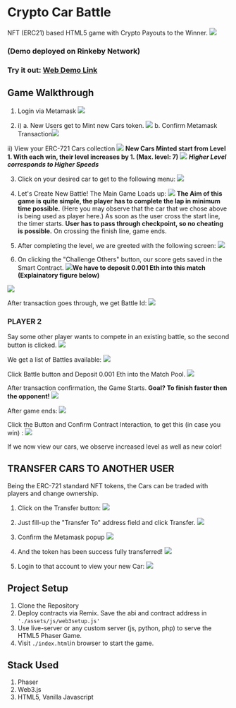 # Crypto Car Battle
NFT (ERC21) based HTML5 game with Crypto Payouts to the Winner.
![](https://i.imgur.com/irWxoGw.png)
### (Demo deployed on Rinkeby Network)
### Try it out: [Web Demo Link](https://icoglance.com/car-battle)

## Game Walkthrough
1. Login via Metamask
	![](https://i.imgur.com/Kxsg3ww.png)

2. i) a. New Users get to Mint new Cars token.
![](https://i.imgur.com/3XTALGi.png)
b. Confirm Metamask Transaction![](https://i.imgur.com/74FiICm.png)

ii) View your ERC-721 Cars collection
![](https://i.imgur.com/BMQUbPj.png)
**New Cars Minted start from Level 1. With each win, their level increases by 1.
(Max. level: 7)**
![](https://i.imgur.com/q8Yu3qL.png)
***Higher Level corresponds to Higher Speeds***

3. Click on your desired car to get to the following menu:
![](https://i.imgur.com/BOvsUQS.png)
4. Let's Create New Battle!
The Main Game Loads up:
![](https://i.imgur.com/gJBFUsT.jpg)
**The Aim of this game is quite simple, the player has to complete the lap in minimum time possible.**
(Here you may observe that the car that we chose above is being used as player here.)
As soon as the user cross the start line, the timer starts. **User has to pass through checkpoint, so no cheating is possible.** On crossing the finish line, game ends.

5. After completing the level, we are greeted with the following screen:
![](https://i.imgur.com/m2QN5mk.png)

6. On clicking the "Challenge Others" button, our score gets saved in the Smart Contract. 
![](https://i.imgur.com/MfYsd56.png)**We have to deposit 0.001 Eth into this match (Explainatory figure below)**

![](https://i.imgur.com/tIOUXCk.png)

After transaction goes through, we get Battle Id:
![](https://i.imgur.com/V6Vl8Fc.png)

### PLAYER 2
Say some other player wants to compete in an existing battle, so the second button is clicked.
![](https://i.imgur.com/BOvsUQS.png)

We get a list of Battles available:
![](https://i.imgur.com/K7WzAwM.png)

Click Battle button and Deposit 0.001 Eth into the Match Pool.
![](https://i.imgur.com/pale6mp.png)

After transaction confirmation, the Game Starts.
**Goal? To finish faster then the opponent!**
![](https://i.imgur.com/OWX1ZS2.jpg)

After game ends:
![](https://i.imgur.com/wpcmIru.png)

Click the Button and Confirm Contract Interaction, to get this (in case you win) :
![](https://i.imgur.com/ri35KBu.png)

If we now view our cars, we observe increased level as well as new color!

## TRANSFER CARS TO ANOTHER USER
Being the ERC-721 standard NFT tokens, the Cars can be traded with players and change ownership.

1. Click on the Transfer button:
![](https://i.imgur.com/IwL5qkq.png)

2. Just fill-up the "Transfer To" address field and click Transfer.
![](https://i.imgur.com/NZHUJW2.png)

3. Confirm the Metamask popup
![](https://i.imgur.com/toBrzUJ.png)

4. And the token has been success fully transferred!
![](https://i.imgur.com/xvBgzYM.png)

5. Login to that account to view your new Car:
![](https://i.imgur.com/XSWMfWf.png)

## Project Setup
1. Clone the Repository
2. Deploy contracts via Remix. Save the abi and contract address in `'./assets/js/web3setup.js'`
3.  Use live-server or any custom server (js, python, php) to serve the HTML5 Phaser Game.
4. Visit `./index.html`in browser to start the game.

## Stack Used
1. Phaser
2. Web3.js
3. HTML5, Vanilla Javascript

